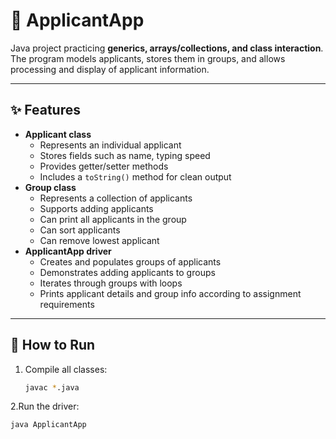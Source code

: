 # 📝 ApplicantApp

Java project practicing **generics, arrays/collections, and class interaction**.  
The program models applicants, stores them in groups, and allows processing and display of applicant information.

---

## ✨ Features
- **Applicant class**
  - Represents an individual applicant
  - Stores fields such as name, typing speed
  - Provides getter/setter methods
  - Includes a `toString()` method for clean output
- **Group class**
  - Represents a collection of applicants
  - Supports adding applicants
  - Can print all applicants in the group
  - Can sort applicants
  - Can remove lowest applicant
- **ApplicantApp driver**
  - Creates and populates groups of applicants
  - Demonstrates adding applicants to groups
  - Iterates through groups with loops
  - Prints applicant details and group info according to assignment requirements

---

## 🚀 How to Run
1. Compile all classes:
   ```bash
   javac *.java
2.Run the driver:
  ```bash  
  java ApplicantApp
